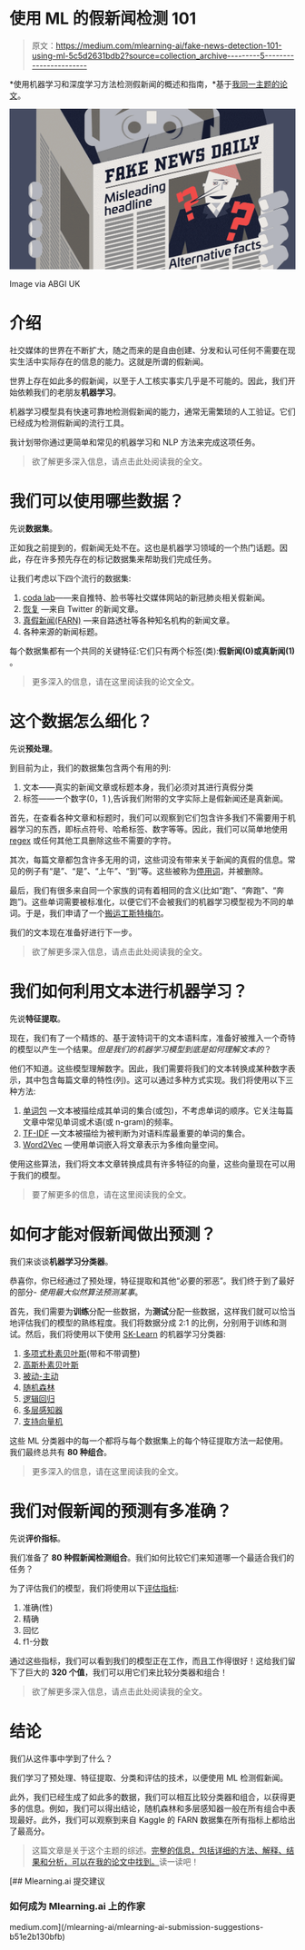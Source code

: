 # 使用 ML 的假新闻检测 101

> 原文：<https://medium.com/mlearning-ai/fake-news-detection-101-using-ml-5c5d2631bdb2?source=collection_archive---------5----------------------->

*使用机器学习和深度学习方法检测假新闻的概述和指南，*基于[我同一主题的论文](https://www.researchgate.net/publication/355763923_Study_of_Fake_News_Detection_using_Machine_Learning_and_Deep_Learning_Classification_Methods)。

![](img/1e056c58c6094b59005d4ca8c9325a48.png)

Image via ABGI UK

# 介绍

社交媒体的世界在不断扩大，随之而来的是自由创建、分发和认可任何不需要在现实生活中实际存在的信息的能力。这就是所谓的假新闻。

世界上存在如此多的假新闻，以至于人工核实事实几乎是不可能的。因此，我们开始依赖我们的老朋友**机器学习**。

机器学习模型具有快速可靠地检测假新闻的能力，通常无需繁琐的人工验证。它们已经成为检测假新闻的流行工具。

我计划带你通过更简单和常见的机器学习和 NLP 方法来完成这项任务。

> 欲了解更多深入信息，请点击此处阅读我的全文。

# 我们可以使用哪些数据？

先说**数据集**。

正如我之前提到的，假新闻无处不在。这也是机器学习领域的一个热门话题。因此，存在许多预先存在的标记数据集来帮助我们完成任务。

让我们考虑以下四个流行的数据集:

1.  [coda lab](https://link.springer.com/chapter/10.1007/978-3-030-73696-5_3)——来自推特、脸书等社交媒体网站的新冠肺炎相关假新闻。
2.  [恢复](https://dl.acm.org/doi/10.1145/3340531.3412880) —来自 Twitter 的新闻文章。
3.  [真假新闻(FARN)](https://www.kaggle.com/clmentbisaillon/fake-and-real-news-dataset) —来自路透社等各种知名机构的新闻文章。
4.  各种来源的新闻标题。

每个数据集都有一个共同的关键特征:它们只有两个标签(类):**假新闻(0)或真新闻(1)** 。

> 更多深入的信息，请在这里阅读我的论文全文。

# 这个数据怎么细化？

先说**预处理**。

到目前为止，我们的数据集包含两个有用的列:

1.  文本——真实的新闻文章或标题本身，我们必须对其进行真假分类
2.  标签——一个数字(0，1 ),告诉我们附带的文字实际上是假新闻还是真新闻。

首先，在查看各种文章和标题时，我们可以观察到它们包含许多我们不需要用于机器学习的东西，即标点符号、哈希标签、数字等等。因此，我们可以简单地使用 [regex](https://regex101.com/) 或任何其他工具删除这些不需要的字符。

其次，每篇文章都包含许多无用的词，这些词没有带来关于新闻的真假的信息。常见的例子有“是”、“是”、“上午”、“到”等。这些被称为[停用词](https://byteiota.com/stopwords/)，并被删除。

最后，我们有很多来自同一个家族的词有着相同的含义(比如“跑”、“奔跑”、“奔跑”)。这些单词需要被标准化，以便它们不会被我们的机器学习模型视为不同的单词。于是，我们申请了一个[搬运工斯特梅尔](https://tartarus.org/martin/PorterStemmer/)。

我们的文本现在准备好进行下一步。

> 欲了解更多深入信息，请点击此处阅读我的全文。

# 我们如何利用文本进行机器学习？

先说**特征提取**。

现在，我们有了一个精炼的、基于波特词干的文本语料库，准备好被推入一个奇特的模型以产生一个结果。*但是我们的机器学习模型到底是如何理解文本的*？

他们不知道。这些模型理解数字。因此，我们需要将我们的文本转换成某种数字表示，其中包含每篇文章的特性(列)。这可以通过多种方式实现。我们将使用以下三种方法:

1.  [单词包](https://machinelearningmastery.com/gentleintroduction-bag-words-model/) —文本被描绘成其单词的集合(或包)，不考虑单词的顺序。它关注每篇文章中常见单词或术语(或 n-gram)的频率。
2.  [TF-IDF](http://tfidf.com/) —文本被描绘为被判断为对语料库最重要的单词的集合。
3.  [Word2Vec](http://arxiv.org/abs/1402.3722) —使用单词嵌入将文章表示为多维向量空间。

使用这些算法，我们将文本文章转换成具有许多特征的向量，这些向量现在可以用于我们的模型。

> 要了解更多的信息，请在这里阅读我的全文。

# 如何才能对假新闻做出预测？

我们来谈谈**机器学习分类器**。

恭喜你，你已经通过了预处理，特征提取和其他“必要的邪恶”。我们终于到了最好的部分- *使用最大似然算法预测某事*。

首先，我们需要为**训练**分配一些数据，为**测试**分配一些数据，这样我们就可以恰当地评估我们的模型的熟练程度。我们将数据分成 2:1 的比例，分别用于训练和测试。然后，我们将使用以下使用 [SK-Learn](https://scikit-learn.org/stable/index.html) 的机器学习分类器:

1.  [多项式朴素贝叶斯](https://www.upgrad.com/blog/multinomial-naive-bayes-explained/)(带和不带调整)
2.  [高斯朴素贝叶斯](https://towardsdatascience.com/gaussian-naive-bayes-4d2895d139a)
3.  [被动-主动](https://www.bonaccorso.eu/2017/10/06/ml-algorithms-addendum-passive-aggressive-algorithms/)
4.  [随机森林](https://massivefile.com/randomforestclassifier/)
5.  [逻辑回归](https://www.analyticsvidhya.com/blog/2015/11/beginners-guide-on-logistic-regression-in-r/)
6.  [多层感知器](https://www.techopedia.com/definition/20879/multilayer-perceptron-mlp)
7.  [支持向量机](https://www.edureka.co/blog/support-vector-machine-in-python/)

这些 ML 分类器中的每一个都将与每个数据集上的每个特征提取方法一起使用。我们最终总共有 **80 种组合**。

> 更多深入的信息，请在这里阅读我的全文。

# 我们对假新闻的预测有多准确？

先说**评价指标**。

我们准备了 **80 种假新闻检测组合**。我们如何比较它们来知道哪一个最适合我们的任务？

为了评估我们的模型，我们将使用以下[评估指标](https://www.analyticsvidhya.com/blog/2021/07/metrics-to-evaluate-your-classification-model-to-take-the-right-decisions/):

1.  准确(性)
2.  精确
3.  回忆
4.  f1-分数

通过这些指标，我们可以看到我们的模型正在工作，而且工作得很好！这给我们留下了巨大的 **320 个值**，我们可以用它们来比较分类器和组合！

> 欲了解更多深入信息，请点击此处阅读我的全文。

# 结论

我们从这件事中学到了什么？

我们学习了预处理、特征提取、分类和评估的技术，以便使用 ML 检测假新闻。

此外，我们已经生成了如此多的数据，我们可以相互比较分类器和组合，以获得更多的信息。例如，我们可以得出结论，随机森林和多层感知器一般在所有组合中表现最好。此外，我们可以观察到来自 Kaggle 的 FARN 数据集在所有指标上都给出了最高分。

> 这篇文章是关于这个主题的综述。[完整的信息，包括详细的方法、解释、结果和分析，可以在我的论文中找到。](https://www.researchgate.net/publication/355763923_Study_of_Fake_News_Detection_using_Machine_Learning_and_Deep_Learning_Classification_Methods)读一读吧！

[](/mlearning-ai/mlearning-ai-submission-suggestions-b51e2b130bfb) [## Mlearning.ai 提交建议

### 如何成为 Mlearning.ai 上的作家

medium.com](/mlearning-ai/mlearning-ai-submission-suggestions-b51e2b130bfb)